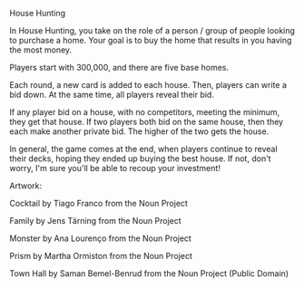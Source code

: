 House Hunting

In House Hunting, you take on the role of a person / group of people looking to purchase a home. Your goal is to buy the home that results in you having the most money.

Players start with 300,000, and there are five base homes.

Each round, a new card is added to each house. Then, players can write a bid down. At the same time, all players reveal their bid.

If any player bid on a house, with no competitors, meeting the minimum, they get that house. If two players both bid on the same house, then they each make another private bid. The higher of the two gets the house.

In general, the game comes at the end, when players continue to reveal their decks, hoping they ended up buying the best house. If not, don't worry, I'm sure you'll be able to recoup your investment!


Artwork:

Cocktail by Tiago Franco from the Noun Project

Family by Jens Tärning from the Noun Project

Monster by Ana Lourenço from the Noun Project

Prism by Martha Ormiston from the Noun Project

Town Hall by Saman Bemel-Benrud from the Noun Project (Public Domain)
